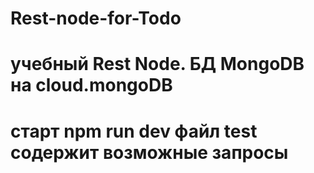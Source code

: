 # Rest-node-for-Todo 
# учебный Rest Node. БД MongoDB на cloud.mongoDB 
# старт npm run dev файл test содержит возможные запросы

